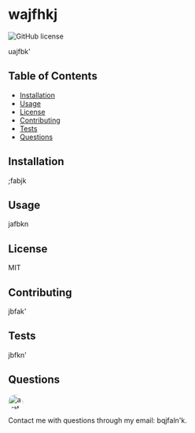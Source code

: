 # wajfhkj

![GitHub license](https://img.shields.io/badge/License-MIT-blueviolet.svg)

uajfbk'

## Table of Contents

* [Installation](#installation)
* [Usage](#usage)
* [License](#license)
* [Contributing](#contributing)
* [Tests](#tests)
* [Questions](#questions)
    
## Installation

;fabjk

## Usage

jafbkn

## License

MIT

## Contributing

jbfak'

## Tests

jbfkn'

## Questions

<img src="https://avatars0.githubusercontent.com/u/59581501?v=4" alt="avatar" style="border-radius: 16px" width="30" />

Contact me with questions through my email: bqjfaln'k.
